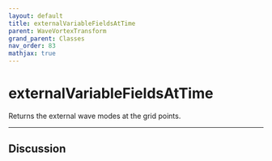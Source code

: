 ```yaml
---
layout: default
title: externalVariableFieldsAtTime
parent: WaveVortexTransform
grand_parent: Classes
nav_order: 83
mathjax: true
---
```


#  externalVariableFieldsAtTime

Returns the external wave modes at the grid points.


---

## Discussion

  
